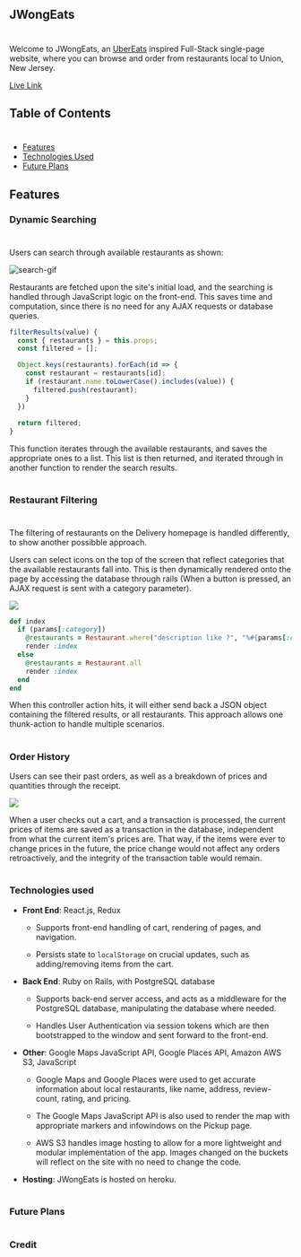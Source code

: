 ## JWongEats
#

Welcome to JWongEats, an <a href="http://ubereats.com/" target="_blank" rel="noopener noreferrer">
UberEats</a> inspired Full-Stack single-page website, where you can browse and order from restaurants local to Union, New Jersey.

<a href="https://jwong-eats.herokuapp.com/#/splash" target="_blank" rel="noopener noreferrer">Live Link</a>


## Table of Contents
#

- [Features](features)
- [Technologies Used](technologies-used)
- [Future Plans](future-plans)


## Features


### Dynamic Searching
#

Users can search through available restaurants as shown:

<img src="https://media.giphy.com/media/SlK7350XmLG6LnUDHo/giphy.gif" alt="search-gif"></img>

Restaurants are fetched upon the site's initial load, and the searching is handled through JavaScript logic on the front-end. This saves time and computation, since there is no need for any AJAX requests or database queries.

```javaScript
filterResults(value) {
  const { restaurants } = this.props;
  const filtered = [];

  Object.keys(restaurants).forEach(id => {
    const restaurant = restaurants[id];
    if (restaurant.name.toLowerCase().includes(value)) {
      filtered.push(restaurant);
    }
  })
  
  return filtered;
}
```

This function iterates through the available restaurants, and saves the appropriate ones to a list. This list is then returned, and iterated through in another function to render the search results.

#
### Restaurant Filtering
#

The filtering of restaurants on the Delivery homepage is handled differently, to show another possibble approach.

Users can select icons on the top of the screen that reflect categories that the available restaurants fall into. This is then dynamically rendered onto the page by accessing the database through rails (When a button is pressed, an AJAX request is sent with a category parameter).

<img src="https://media.giphy.com/media/DmZpv2ljRn4ExgZeni/giphy.gif"></img>

```ruby
def index
  if (params[:category])
    @restaurants = Restaurant.where("description like ?", "%#{params[:category]}%")
    render :index
  else
    @restaurants = Restaurant.all
    render :index
  end
end
```

When this controller action hits, it will either send back a JSON object containing the filtered results, or all restaurants. This approach allows one thunk-action to handle multiple scenarios.

#
### Order History

Users can see their past orders, as well as a breakdown of prices and quantities through the receipt.

<img src="https://media.giphy.com/media/zLaOtiz8fI7OypGpVD/giphy.gif"></img>

When a user checks out a cart, and a transaction is processed, the current prices of items are saved as a transaction in the database, independent from what the current item's prices are. That way, if the items were ever to change prices in the future, the price change would not affect any orders retroactively, and the integrity of the transaction table would remain.



#
### Technologies used

- __Front End__: React.js, Redux

  - Supports front-end handling of cart, rendering of pages, and navigation.

  - Persists state to `localStorage` on crucial updates, such as adding/removing items from the cart.

- __Back End__: Ruby on Rails, with PostgreSQL database

  - Supports back-end server access, and acts as a middleware for the PostgreSQL database, manipulating the database where needed.
  
  - Handles User Authentication via session tokens which are then bootstrapped to the window and sent forward to the front-end.

- __Other__: Google Maps JavaScript API, Google Places API, Amazon AWS S3, JavaScript

  - Google Maps and Google Places were used to get accurate information about local restaurants, like name, address, review-count, rating, and pricing.
  
  - The Google Maps JavaScript API is also used to render the map with appropriate markers and infowindows on the Pickup page.
  
  - AWS S3 handles image hosting to allow for a more lightweight and modular implementation of the app. Images changed on the buckets will reflect on the site with no need to change the code.

- __Hosting__: JWongEats is hosted on heroku.

#
### Future Plans



#
### Credit

